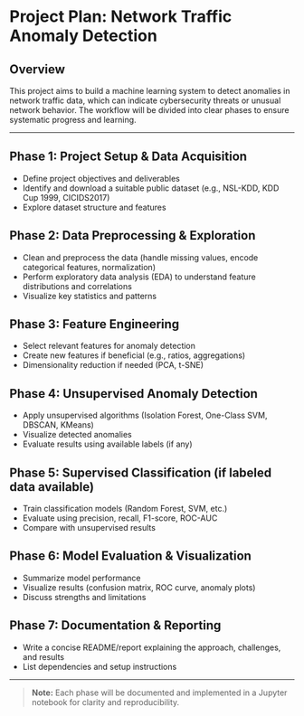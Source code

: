 # Project Plan: Network Traffic Anomaly Detection

## Overview
This project aims to build a machine learning system to detect anomalies in network traffic data, which can indicate cybersecurity threats or unusual network behavior. The workflow will be divided into clear phases to ensure systematic progress and learning.

---

## Phase 1: Project Setup & Data Acquisition
- Define project objectives and deliverables
- Identify and download a suitable public dataset (e.g., NSL-KDD, KDD Cup 1999, CICIDS2017)
- Explore dataset structure and features

## Phase 2: Data Preprocessing & Exploration
- Clean and preprocess the data (handle missing values, encode categorical features, normalization)
- Perform exploratory data analysis (EDA) to understand feature distributions and correlations
- Visualize key statistics and patterns

## Phase 3: Feature Engineering
- Select relevant features for anomaly detection
- Create new features if beneficial (e.g., ratios, aggregations)
- Dimensionality reduction if needed (PCA, t-SNE)

## Phase 4: Unsupervised Anomaly Detection
- Apply unsupervised algorithms (Isolation Forest, One-Class SVM, DBSCAN, KMeans)
- Visualize detected anomalies
- Evaluate results using available labels (if any)

## Phase 5: Supervised Classification (if labeled data available)
- Train classification models (Random Forest, SVM, etc.)
- Evaluate using precision, recall, F1-score, ROC-AUC
- Compare with unsupervised results

## Phase 6: Model Evaluation & Visualization
- Summarize model performance
- Visualize results (confusion matrix, ROC curve, anomaly plots)
- Discuss strengths and limitations

## Phase 7: Documentation & Reporting
- Write a concise README/report explaining the approach, challenges, and results
- List dependencies and setup instructions

---

> **Note:** Each phase will be documented and implemented in a Jupyter notebook for clarity and reproducibility.
